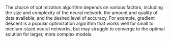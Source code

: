 The choice of optimization algorithm depends on various factors, including the size and complexity of the neural network, the amount and quality of data available, and the desired level of accuracy. For example, gradient descent is a popular optimization algorithm that works well for small to medium-sized neural networks, but may struggle to converge to the optimal solution for larger, more complex models.
